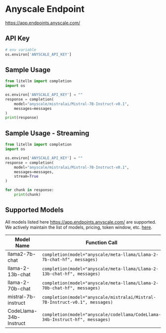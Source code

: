 # Anyscale Endpoint
https://app.endpoints.anyscale.com/

## API Key
```python
# env variable
os.environ['ANYSCALE_API_KEY']
```

## Sample Usage
```python
from litellm import completion
import os

os.environ['ANYSCALE_API_KEY'] = ""
response = completion(
    model="anyscale/mistralai/Mistral-7B-Instruct-v0.1", 
    messages=messages
)
print(response)
```

## Sample Usage - Streaming
```python
from litellm import completion
import os

os.environ['ANYSCALE_API_KEY'] = ""
response = completion(
    model="anyscale/mistralai/Mistral-7B-Instruct-v0.1", 
    messages=messages,
    stream=True
)

for chunk in response:
    print(chunk)
```


## Supported Models
All models listed here https://app.endpoints.anyscale.com/ are supported. We actively maintain the list of models, pricing, token window, etc. [here](https://github.com/BerriAI/litellm/blob/c1b25538277206b9f00de5254d80d6a83bb19a29/model_prices_and_context_window.json#L659).

| Model Name               | Function Call                                                                                                                                                      |
|--------------------------|------------------------------------------------------------------------------------------------------------------------------------------------------------------|
| llama2-7b-chat | `completion(model="anyscale/meta-llama/Llama-2-7b-chat-hf", messages)` | 
| llama-2-13b-chat | `completion(model="anyscale/meta-llama/Llama-2-13b-chat-hf", messages)` | 
| llama-2-70b-chat | `completion(model="anyscale/meta-llama/Llama-2-70b-chat-hf", messages)` | 
| mistral-7b-instruct | `completion(model="anyscale/mistralai/Mistral-7B-Instruct-v0.1", messages)` | 
| CodeLlama-34b-Instruct | `completion(model="anyscale/codellama/CodeLlama-34b-Instruct-hf", messages)` |






